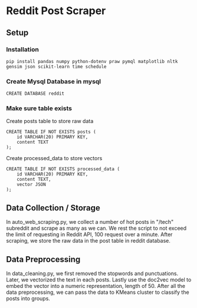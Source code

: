 # Reddit Post Scraper

## Setup

### Installation

```pip install pandas numpy python-dotenv praw pymql matplotlib nltk gensim json scikit-learn time schedule```

### Create Mysql Database in mysql

```CREATE DATABASE reddit```

### Make sure table exists

Create posts table to store raw data

```
CREATE TABLE IF NOT EXISTS posts (
    id VARCHAR(20) PRIMARY KEY,
    content TEXT
);
```



Create processed_data to store vectors

```
CREATE TABLE IF NOT EXISTS processed_data (
    id VARCHAR(20) PRIMARY KEY,
    content TEXT,
    vector JSON
);
```

## Data Collection / Storage
In auto_web_scraping.py, we collect a number of hot posts in "/tech" subreddit and scrape as many as we can. 
We rest the script to not exceed the limit of requesting in Reddit API, 100 request over a minute.
After scraping, we store the raw data in the post table in reddit database.


## Data Preprocessing
In data_cleaning.py, we first removed the stopwords and punctuations. Later, we vectorized the text in each posts.
Lastly use the doc2vec model to embed the vector into a numeric representation, length of 50.
After all the data preprocessing, we can pass the data to KMeans cluster to classify the posts into groups.
